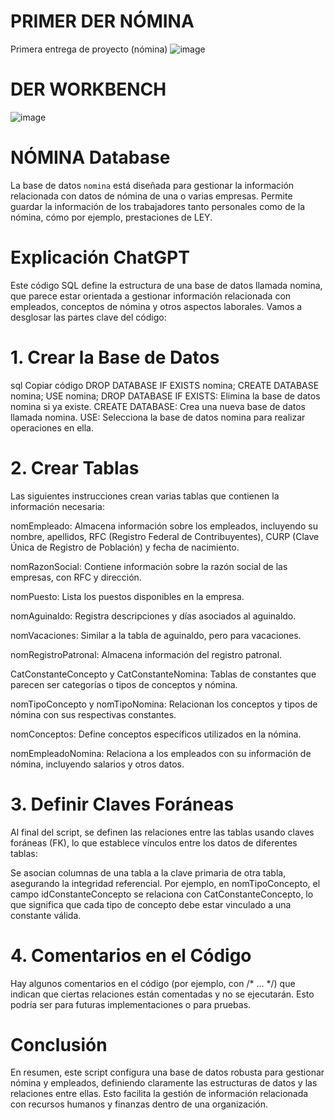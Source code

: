# PRIMER DER NÓMINA
Primera entrega de proyecto (nómina)
![image](https://github.com/user-attachments/assets/6c39b84e-aa17-46ae-9a6b-8d7931ec1f53)

# DER WORKBENCH
![image](https://github.com/user-attachments/assets/0939d603-7015-44e3-ac0a-c104690692a3)


# NÓMINA Database

La base de datos `nomina` está diseñada para gestionar la información relacionada con datos de nómina de una o varias empresas. Permite guardar la información de los trabajadores tanto personales como de la nómina, cómo por ejemplo, prestaciones de LEY. 

# Explicación ChatGPT

Este código SQL define la estructura de una base de datos llamada nomina, que parece estar orientada a gestionar información relacionada con empleados, conceptos de nómina y otros aspectos laborales. Vamos a desglosar las partes clave del código:

# 1. Crear la Base de Datos
sql
Copiar código
DROP DATABASE IF EXISTS nomina;
CREATE DATABASE nomina; 
USE nomina;
DROP DATABASE IF EXISTS: Elimina la base de datos nomina si ya existe.
CREATE DATABASE: Crea una nueva base de datos llamada nomina.
USE: Selecciona la base de datos nomina para realizar operaciones en ella.

# 2. Crear Tablas
Las siguientes instrucciones crean varias tablas que contienen la información necesaria:

nomEmpleado: Almacena información sobre los empleados, incluyendo su nombre, apellidos, RFC (Registro Federal de Contribuyentes), CURP (Clave Única de Registro de Población) y fecha de nacimiento.

nomRazonSocial: Contiene información sobre la razón social de las empresas, con RFC y dirección.

nomPuesto: Lista los puestos disponibles en la empresa.

nomAguinaldo: Registra descripciones y días asociados al aguinaldo.

nomVacaciones: Similar a la tabla de aguinaldo, pero para vacaciones.

nomRegistroPatronal: Almacena información del registro patronal.

CatConstanteConcepto y CatConstanteNomina: Tablas de constantes que parecen ser categorías o tipos de conceptos y nómina.

nomTipoConcepto y nomTipoNomina: Relacionan los conceptos y tipos de nómina con sus respectivas constantes.

nomConceptos: Define conceptos específicos utilizados en la nómina.

nomEmpleadoNomina: Relaciona a los empleados con su información de nómina, incluyendo salarios y otros datos.

# 3. Definir Claves Foráneas
Al final del script, se definen las relaciones entre las tablas usando claves foráneas (FK), lo que establece vínculos entre los datos de diferentes tablas:

Se asocian columnas de una tabla a la clave primaria de otra tabla, asegurando la integridad referencial. Por ejemplo, en nomTipoConcepto, el campo idConstanteConcepto se relaciona con CatConstanteConcepto, lo que significa que cada tipo de concepto debe estar vinculado a una constante válida.

# 4. Comentarios en el Código
Hay algunos comentarios en el código (por ejemplo, con /* ... */) que indican que ciertas relaciones están comentadas y no se ejecutarán. Esto podría ser para futuras implementaciones o para pruebas.

# Conclusión
En resumen, este script configura una base de datos robusta para gestionar nómina y empleados, definiendo claramente las estructuras de datos y las relaciones entre ellas. Esto facilita la gestión de información relacionada con recursos humanos y finanzas dentro de una organización.





